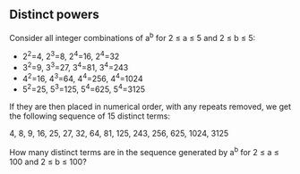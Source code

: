 Distinct powers
---------------

Consider all integer combinations of a<sup>b</sup> for 2 ≤ a ≤ 5 and 2 ≤ b ≤ 5:

* 2<sup>2</sup>=4, 2<sup>3</sup>=8, 2<sup>4</sup>=16, 2<sup>4</sup>=32
* 3<sup>2</sup>=9, 3<sup>3</sup>=27, 3<sup>4</sup>=81, 3<sup>4</sup>=243
* 4<sup>2</sup>=16, 4<sup>3</sup>=64, 4<sup>4</sup>=256, 4<sup>4</sup>=1024
* 5<sup>2</sup>=25, 5<sup>3</sup>=125, 5<sup>4</sup>=625, 5<sup>4</sup>=3125

If they are then placed in numerical order, with any repeats removed, we get the following sequence of 15 distinct terms:

4, 8, 9, 16, 25, 27, 32, 64, 81, 125, 243, 256, 625, 1024, 3125

How many distinct terms are in the sequence generated by a<sup>b</sup> for 2 ≤ a ≤ 100 and 2 ≤ b ≤ 100?
